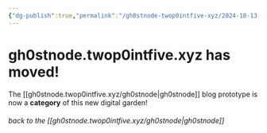 ```yaml
---
{"dg-publish":true,"permalink":"/gh0stnode-twop0intfive-xyz/2024-10-13-we-have-moved/","created":"2024-10-13T17:45:34.000-04:00","updated":"2024-10-13T17:51:25.000-04:00"}
---
```


# gh0stnode.twop0intfive.xyz has moved!

The [[gh0stnode.twop0intfive.xyz/gh0stnode\|gh0stnode]] blog prototype is now a **category** of this new digital garden! 

###### *back to the [[gh0stnode.twop0intfive.xyz/gh0stnode\|gh0stnode]]*